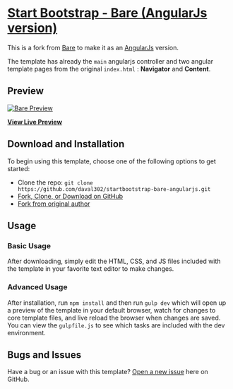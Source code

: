 # [Start Bootstrap - Bare (AngularJs version)](https://daval302.github.io/startbootstrap-bare-angularjs/)

This is a fork from [Bare](http://startbootstrap.com/template-overviews/bare/) to make it as an [AngularJs](https://angularjs.org/) version.

The template has already the `main` angularjs controller and two angular template pages from the original `index.html` : **Navigator** and **Content**.

## Preview

[![Bare Preview](https://s3-eu-west-1.amazonaws.com/barebootstrap/bare.JPG)](https://daval302.github.io/startbootstrap-bare-angularjs/)

**[View Live Preview](https://daval302.github.io/startbootstrap-bare-angularjs/)**


## Download and Installation

To begin using this template, choose one of the following options to get started:

* Clone the repo: `git clone https://github.com/daval302/startbootstrap-bare-angularjs.git`
* [Fork, Clone, or Download on GitHub](https://github.com/daval302/startbootstrap-bare-angularjs)
* [Fork from original author](https://blackrockdigital.github.io/startbootstrap-bare/)

## Usage

### Basic Usage

After downloading, simply edit the HTML, CSS, and JS files included with the template in your favorite text editor to make changes.

### Advanced Usage

After installation, run `npm install` and then run `gulp dev` which will open up a preview of the template in your default browser, watch for changes to core template files, and live reload the browser when changes are saved. You can view the `gulpfile.js` to see which tasks are included with the dev environment.

## Bugs and Issues

Have a bug or an issue with this template? [Open a new issue](https://daval302.github.io/startbootstrap-bare-angularjs/issues) here on GitHub.
